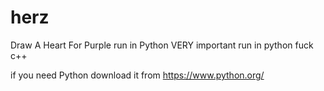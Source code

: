 # herz
Draw A Heart For Purple run in Python
VERY important run in python fuck c++


if you need Python download it from https://www.python.org/ 
